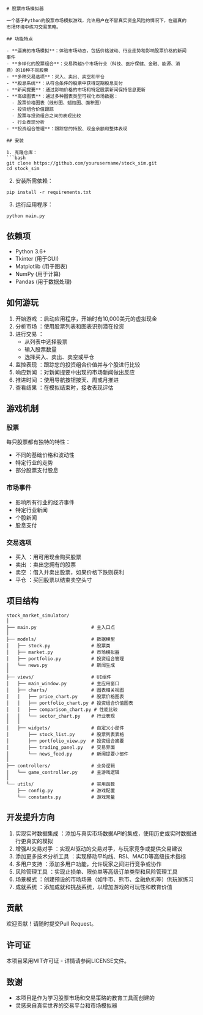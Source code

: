 ```
# 股票市场模拟器

一个基于Python的股票市场模拟游戏，允许用户在不冒真实资金风险的情况下，在逼真的
市场环境中练习交易策略。

## 功能特点

- **逼真的市场模拟**：体验市场动态，包括价格波动、行业走势和影响股票价格的新闻
事件
- **多样化的股票组合**：交易跨越5个市场行业（科技、医疗保健、金融、能源、消
费）的10种不同股票
- **多种交易选项**：买入、卖出、卖空和平仓
- **股息系统**：从符合条件的股票中获得定期股息支付
- **新闻提要**：通过影响价格的市场和特定股票新闻保持信息更新
- **高级图表**：通过多种图表类型可视化市场数据：
  - 股票价格图表（线形图、蜡烛图、面积图）
  - 投资组合价值跟踪
  - 股票与投资组合之间的表现比较
  - 行业表现分析
- **投资组合管理**：跟踪您的持股、现金余额和整体表现

## 安装

1. 克隆仓库：
```bash
git clone https://github.com/yourusername/stock_sim.git
cd stock_sim
```
2. 安装所需依赖：
```
pip install -r requirements.txt
```
3. 运行应用程序：
```
python main.py
```
## 依赖项
- Python 3.6+
- Tkinter (用于GUI)
- Matplotlib (用于图表)
- NumPy (用于计算)
- Pandas (用于数据处理)
## 如何游玩
1. 开始游戏 ：启动应用程序，开始时有10,000美元的虚拟现金
2. 分析市场 ：使用股票列表和图表识别潜在投资
3. 进行交易 ：
   - 从列表中选择股票
   - 输入股票数量
   - 选择买入、卖出、卖空或平仓
4. 监控表现 ：跟踪您的投资组合价值并与个股进行比较
5. 响应新闻 ：对新闻提要中出现的市场新闻做出反应
6. 推进时间 ：使用导航按钮按天、周或月推进
7. 查看结果 ：在模拟结束时，接收表现评估
## 游戏机制
### 股票
每只股票都有独特的特性：

- 不同的基础价格和波动性
- 特定行业的走势
- 部分股票支付股息
### 市场事件
- 影响所有行业的经济事件
- 特定行业新闻
- 个股新闻
- 股息支付
### 交易选项
- 买入 ：用可用现金购买股票
- 卖出 ：卖出您拥有的股票
- 卖空 ：借入并卖出股票，如果价格下跌则获利
- 平仓 ：买回股票以结束卖空头寸
## 项目结构
```
stock_market_simulator/
│
├── main.py                    # 主入口点
│
├── models/                    # 数据模型
│   ├── stock.py               # 股票类
│   ├── market.py              # 市场模拟器
│   ├── portfolio.py           # 投资组合管理
│   └── news.py                # 新闻生成
│
├── views/                     # UI组件
│   ├── main_window.py         # 主应用窗口
│   ├── charts/                # 图表相关视图
│   │   ├── price_chart.py     # 股票价格图表
│   │   ├── portfolio_chart.py # 投资组合价值图表
│   │   ├── comparison_chart.py # 性能比较
│   │   └── sector_chart.py    # 行业表现
│   │
│   ├── widgets/               # 自定义小部件
│       ├── stock_list.py      # 股票列表表格
│       ├── portfolio_view.py  # 投资组合摘要
│       ├── trading_panel.py   # 交易界面
│       └── news_feed.py       # 新闻提要小部件
│
├── controllers/               # 业务逻辑
│   └── game_controller.py     # 主游戏逻辑
│
└── utils/                     # 实用函数
    ├── config.py              # 游戏配置
    └── constants.py           # 游戏常量
```
## 开发提升方向
1. 实现实时数据集成 ：添加与真实市场数据API的集成，使用历史或实时数据进行更真实的模拟
2. 增强AI交易对手 ：实现AI驱动的交易对手，与玩家竞争或提供交易建议
3. 添加更多技术分析工具 ：实现移动平均线、RSI、MACD等高级技术指标
4. 多用户支持 ：添加多用户功能，允许玩家之间进行竞争或协作
5. 风险管理工具 ：实现止损单、限价单等高级订单类型和风险管理工具
6. 场景模式 ：创建预设的市场场景（如牛市、熊市、金融危机等）供玩家练习
7. 成就系统 ：添加成就和挑战系统，以增加游戏的可玩性和教育价值
## 贡献
欢迎贡献！请随时提交Pull Request。

## 许可证
本项目采用MIT许可证 - 详情请参阅LICENSE文件。

## 致谢
- 本项目是作为学习股票市场和交易策略的教育工具而创建的
- 灵感来自真实世界的交易平台和市场模拟器